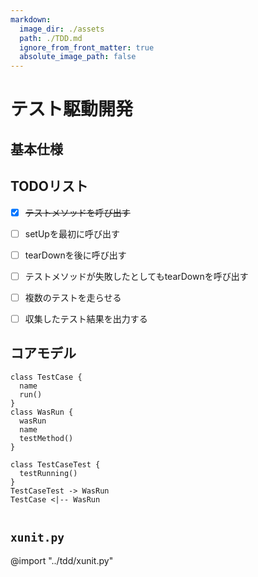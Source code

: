 ```yaml
---
markdown:
  image_dir: ./assets
  path: ./TDD.md
  ignore_from_front_matter: true
  absolute_image_path: false
---
```


# テスト駆動開発

## 基本仕様

## TODOリスト

+ [x] ~~テストメソッドを呼び出す~~
+ [ ] setUpを最初に呼び出す
+ [ ] tearDownを後に呼び出す
+ [ ] テストメソッドが失敗したとしてもtearDownを呼び出す
+ [ ] 複数のテストを走らせる
+ [ ] 収集したテスト結果を出力する


## コアモデル
```puml
class TestCase {
  name
  run()
}
class WasRun {
  wasRun  
  name
  testMethod()
}

class TestCaseTest {
  testRunning()
}
TestCaseTest -> WasRun
TestCase <|-- WasRun


```

## `xunit.py`
@import "../tdd/xunit.py"
